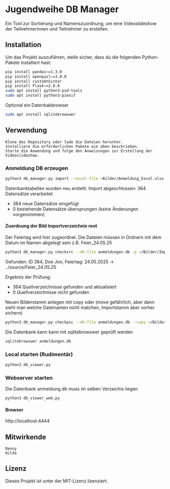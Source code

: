 # Jugendweihe DB Manager

Ein Tool zur Sortierung und Namenszuordnung, um eine Videoslideshow der Teilnehmerinnen und Teilnehmer zu erstellen.

## Installation

Um das Projekt auszuführen, stelle sicher, dass du die folgenden Python-Pakete installiert hast:

```bash
pip install pandas>=1.3.0
pip install openpyxl>=3.0.0
pip install customtkinter
pip install Flask>=2.0.0
sudo apt install python3-psd-tools
sudo apt install python3-piexif
```

Optional ein Datenbakbrowser
```bash
sudo apt install sqlitebrowswer
```

## Verwendung

    Klone das Repository oder lade die Dateien herunter.
    Installiere die erforderlichen Pakete wie oben beschrieben.
    Starte die Anwendung und folge den Anweisungen zur Erstellung der Videoslideshow.

### Anmeldung DB erzeugen
```bash
python3 db_manager.py import --excel-file ~Bilder/Anmeldung_Excel.xlsx --db-file anmeldungen.db
```
Datenbanktabellen wurden neu erstellt.
Import abgeschlossen: 364 Datensätze verarbeitet
  - 364 neue Datensätze eingefügt
  - 0 bestehende Datensätze übersprungen (keine Änderungen vorgenommen)

#### Zuordnung der Bild Importverzeichnis root
Der Feiertag wird hier zugeordnet. Die Dateien müssen in Ordnern mit dem Datum im Namen abgelegt sein z.B. Feier_24.05.25
```bash
python3 db_manager.py checksrc --db-file anmeldungen.db -p ~/Bilder/Importpath
```

Gefunden: ID 364, Doe Jon, Feiertag: 24.05.2025 -> ../source/Feier_24.05.25

Ergebnis der Prüfung:
  - 364 Quellverzeichnisse gefunden und aktualisiert
  - 0 Quellverzeichnisse nicht gefunden


Neuen Bilderstamm anlegen mit copy oder (move gefährlich, aber dann sieht man welche Dateinamen nicht matchen, Importstamm aber vorher sichern) 
```bash
python3 db_manager.py checkpic --db-file anmeldungen.db --copy ~/Bilder/Sorted
```

Die Datenbank kann kann mit sqlitebrowswer geprüft werden
```bash
sqlitebrowswer anmeldungen.db
```

### Local starten (Rudimentär)
```bash
python3 db_viewer.py
```

### Webserver starten
 Die Datenbank anmeldung.db muss im selben Verzeichis liegen

```bash
python3 db_viewer_web.py
```

#### Browser

http://localhost:4444


## Mitwirkende

    Denny
    Hilde

## Lizenz

Dieses Projekt ist unter der MIT-Lizenz lizenziert.
